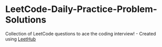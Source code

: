 # LeetCode-Daily-Practice-Problem-Solutions
Collection of LeetCode questions to ace the coding interview! - Created using [LeetHub](https://github.com/QasimWani/LeetHub)
